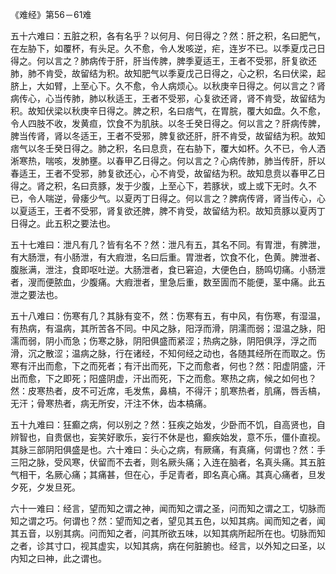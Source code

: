 《难经》第56－61难

五十六难曰：五脏之积，各有名乎？以何月、何日得之？然：肝之积，名曰肥气，在左胁下，如覆杯，有头足。久不愈，令人发咳逆，疟，连岁不已。以季夏戊己日得之。何以言之？肺病传于肝，肝当传脾，脾季夏适王，王者不受邪，肝复欲还肺，肺不肯受，故留结为积。故知肥气以季夏戊己日得之，心之积，名曰伏梁，起脐上，大如臂，上至心下。久不愈，令人病烦心。以秋庚辛日得之。何以言之？肾病传心，心当传肺，肺以秋适王，王者不受邪，心复欲还肾，肾不肯受，故留结为积。故知伏梁以秋庚辛日得之。脾之积，名曰痞气，在胃脘，覆大如盘。久不愈，令人四肢不收，发黄疸，饮食不为肌肤。以冬壬癸日得之。何以言之？肝病传脾，脾当传肾，肾以冬适王，王者不受邪，脾复欲还肝，肝不肯受，故留结为积。故知痞气以冬壬癸日得之。肺之积，名曰息贲，在右胁下，覆大如杯。久不已，令人洒淅寒热，喘咳，发肺壅。以春甲乙日得之。何以言之？心病传肺，肺当传肝，肝以春适王，王者不受邪，肺复欲还心，心不肯受，故留结为积。故知息贲以春甲乙日得之。肾之积，名曰贲豚，发于少腹，上至心下，若豚状，或上或下无时。久不已，令人喘逆，骨痿少气。以夏丙丁日得之。何以言之？脾病传肾，肾当传心，心以夏适王，王者不受邪，肾复欲还脾，脾不肯受，故留结为积。故知贲豚以夏丙丁日得之。此五积之要法也。

五十七难曰：泄凡有几？皆有名不？然：泄凡有五，其名不同。有胃泄，有脾泄，有大肠泄，有小肠泄，有大瘕泄，名曰后重。胃泄者，饮食不化，色黄。脾泄者、腹胀满，泄注，食即呕吐逆。大肠泄者，食已窘迫，大便色白，肠鸣切痛。小肠泄者，溲而便脓血，少腹痛。大瘕泄者，里急后重，数至圊而不能便，茎中痛。此五泄之要法也。

五十八难曰：伤寒有几？其脉有变不，然：伤寒有五，有中风，有伤寒，有湿温，有热病，有温病，其所苦各不同。中风之脉，阳浮而滑，阴濡而弱；湿温之脉，阳濡而弱，阴小而急；伤寒之脉，阴阳俱盛而紧涩；热病之脉，阴阳俱浮，浮之而滑，沉之散涩；温病之脉，行在诸经，不知何经之动也，各随其经所在而取之。伤寒有汗出而愈，下之而死者；有汗出而死，下之而愈者，何也？然：阳虚阴盛，汗出而愈，下之即死；阳盛阴虚，汗出而死，下之而愈。寒热之病，候之如何也？然：皮寒热者，皮不可近席，毛发焦，鼻槁，不得汗；肌寒热者，肌痛，唇舌槁，无汗；骨寒热者，病无所安，汗注不休，齿本槁痛。

五十九难曰：狂癫之病，何以别之？然：狂疾之始发，少卧而不饥，自高贤也，自辨智也，自贵倨也，妄笑好歌乐，妄行不休是也，癫疾始发，意不乐，僵仆直视。其脉三部阴阳俱盛是也。六十难曰：头心之病，有厥痛，有真痛，何谓也？然：手三阳之脉，受风寒，伏留而不去者，则名厥头痛；入连在脑者，名真头痛。其五脏气相干，名厥心痛；其痛甚，但在心，手足青者，即名真心痛。其真心痛者，旦发夕死，夕发旦死。

六十一难曰：经言，望而知之谓之神，闻而知之谓之圣，问而知之谓之工，切脉而知之谓之巧。何谓也？然：望而知之者，望见其五色，以知其病。闻而知之者，闻其五音，以别其病。问而知之者，问其所欲五味，以知其病所起所在也。切脉而知之者，诊其寸口，视其虚实，以知其病，病在何脏腑也。经言，以外知之曰圣，以内知之曰神，此之谓也。

